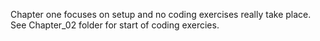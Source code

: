 Chapter one focuses on setup and no coding exercises really take place. See Chapter_02 folder for start of coding exercies. 
